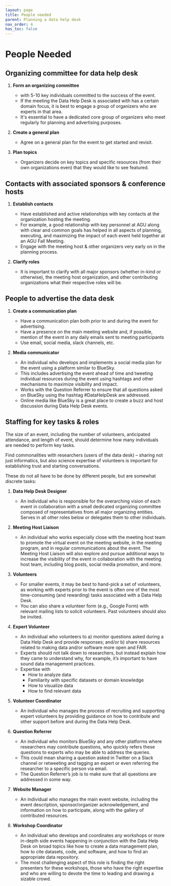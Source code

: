```yaml
---
layout: page
title: People needed
parent: Planning a data help desk
nav_order: 4
has_toc: false
---
```


# People Needed

## Organizing committee for data help desk

<!-- prettier-ignore -->
1.  **Form an organizing committee**
    - with 5-10 key individuals committed to the success of the event.
    - If the meeting the Data Help Desk is associated with has a certain domain
    focus, it is best to engage a group of organizers who are experts in that
    area.
    - It's essential to have a dedicated core group of organizers who meet
    regularly for planning and advertising purposes.

1.  **Create a general plan**
    - Agree on a general plan for the event to get started and revisit.

1.  **Plan topics**
    - Organizers decide on key topics and specific resources (from their own
organizations even) that they would like to see featured.

## Contacts with associated sponsors & conference hosts

<!-- prettier-ignore -->
1.  **Establish contacts**
    -   Have established and active relationships with key contacts at the
        organization hosting the meeting.
    -   For example, a good relationship with key personnel at AGU along with
        clear and common goals has helped in all aspects of planning,
        executing, and maximizing the impact of each event held together at
        an AGU Fall Meeting.
    -   Engage with the meeting host & other organizers very early on in the
        planning process.

1. **Clarify roles**
    - It is important to clarify with all major sponsors (whether in-kind or
otherwise), the meeting host organization, and other contributing organizations
what their respective roles will be.

## People to advertise the data desk

<!-- prettier-ignore -->
1. **Create a communication plan**
    - Have a communication plan both prior to and
   during the event for advertising.
    - Have a presence on the main meeting
   website and, if possible, mention of the event in any daily emails sent to
   meeting participants
   - Use email, social media, slack channels, etc.

1. **Media communicator**
    - An individual who develops and implements a social
   media plan for the event using a platform similar to BlueSky.
   - This includes
   advertising the event ahead of time and tweeting individual resources during
   the event using hashtags and other mechanisms to maximize visibility and
   impact.
   - Works with the Question Referrer to ensure that all questions asked
   on BlueSky using the hashtag #DataHelpDesk are addressed.
   - Online media like
   BlueSky is a great place to create a buzz and host discussion during Data
   Help Desk events.

## Staffing for key tasks & roles

The size of an event, including the number of volunteers, anticipated
attendance, and length of event, should determine how many individuals are
needed to perform key tasks.

Find commonalities with researchers (users of the data desk) – sharing not just
informatics, but also science expertise of volunteers is important for
establishing trust and starting conversations.

These do not all have to be done by different people, but are somewhat discrete
tasks:

<!-- prettier-ignore -->
1. **Data Help Desk Designer**
    - An individual who is responsible for the overarching vision of each event in
collaboration with a small dedicated organizing committee composed of
representatives from all major organizing entities. Serves in all other roles
below or delegates them to other individuals.

1. **Meeting Host Liaison**
    - An individual who works especially close with the meeting host team to promote
the virtual event on the meeting website, in the meeting program, and in regular
communications about the event. The Meeting Host Liaison will also explore and
pursue additional ways to increase the visibility of the event in collaboration
with the meeting host team, including blog posts, social media promotion, and
more.

1. **Volunteers**
    - For smaller events, it may be best to hand-pick a set of volunteers, as working
with experts prior to the event is often one of the most time-consuming (and
rewarding) tasks associated with a Data Help Desk.
    - You can also share a volunteer form (e.g., Google Form) with relevant mailing
lists to solicit volunteers. Past volunteers should also be invited.

1. **Expert Volunteer**
    - An individual who volunteers to a) monitor questions asked during a Data Help Desk and provide responses; and/or b) share resources related to making data and/or software more open and FAIR.
    - Experts should not talk down to researchers, but instead explain how they came
to understand why, for example, it’s important to have sound data management
practices.
    - Expertise with
        - How to analyze data
        - Familiarity with specific datasets or domain knowledge
        - How to visualize data
        - How to find relevant data

1. **Volunteer Coordinator**
    - An individual who manages the process of recruiting and supporting expert
volunteers by providing guidance on how to contribute and other support before
and during the Data Help Desk.

1. **Question Referrer**
    - An individual who monitors BlueSky and any other platforms where researchers may
contribute questions, who quickly refers these questions to experts who may be
able to address the queries.
    - This could mean sharing a question asked in Twitter on a Slack channel or
retweeting and tagging an expert or even referring the researcher to a specific
person via email.
    - The Question Referrer’s job is to make sure that all questions are addressed in
some way.

1. **Website Manager**
    - An individual who manages the main event website, including the event
description, sponsor/organizer acknowledgement, and information on how to
participate, along with the gallery of contributed resources.

1. **Workshop Coordinator**
    - An individual who develops and coordinates any workshops or more in-depth side
events happening in conjunction with the Data Help Desk on broad topics like how
to create a data management plan, how to cite datasets, code, and software, and
how to find an appropriate data repository.
    - The most challenging aspect of this role is finding the right presenters for
these workshops, those who have the right expertise and who are willing to
devote the time to leading and drawing a sizable crowd.
